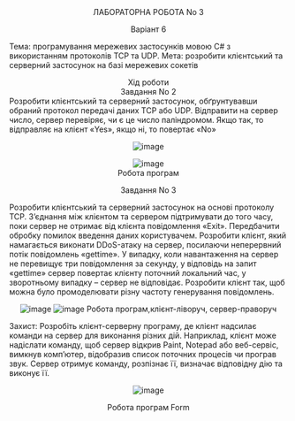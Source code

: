<div align="center">ЛАБОРАТОРНА РОБОТА No 3

Варіант 6</div>
Тема: програмування мережевих застосунків мовою C# з використанням протоколів TCP та UDP.
Мета: розробити клієнтський та серверний застосунок на базі мережевих сокетів

<div align="center">Хід роботи<br>
Завдання No 2</div>
Розробити клієнтський та серверний застосунок, обґрунтувавши обраний 
протокол передачі даних TCP або UDP.
Відправити на сервер число, сервер перевіряє, чи є це число паліндромом. Якщо 
так, то відправляє на клієнт «Yes», якщо ні, то повертає «No»

<div align="center">

![image](https://github.com/user-attachments/assets/216cfc18-e396-4732-a0c1-bbafacc64ce7)

![image](https://github.com/user-attachments/assets/a9594421-1286-4dfa-99d5-d8667f507192)<br>
Робота програм

Завдання No 3</div>

Розробити клієнтський та серверний застосунок на основі протоколу TCP. З’єднання між клієнтом та сервером підтримувати до того часу, поки сервер не отримає від клієнта повідомлення «Exit». Передбачити обробку помилок введення даних користувачем.
Розробити клієнт, який намагається виконати DDoS-атаку на сервер, посилаючи неперервний потік повідомлень «gettime». У випадку, коли навантаження на сервер не перевищує три повідомлення за секунду, у відповідь на запит «gettime» сервер повертає клієнту поточний локальний час, у зворотньому випадку – сервер не відповідає. Розробити клієнт так, щоб можна було промоделювати різну частоту генерування повідомлень.

<div align="center">
  
![image](https://github.com/user-attachments/assets/7c873f34-edd4-4509-918a-e2187648f356)
![image](https://github.com/user-attachments/assets/8d8cc5b0-0b30-49e5-babb-2670b73270e5)
Робота програм,клієнт-ліворуч, сервер-праворуч </div>

Захист: Розробіть клієнт-серверну програму, де клієнт надсилає команди на сервер для виконання різних дій. Наприклад, клієнт може надіслати команду, щоб сервер відкрив Paint, Notepad або веб-сервіс, вимкнув комп’ютер, відобразив список поточних процесів чи програв звук. Сервер отримує команду, розпізнає її, визначає відповідну дію та виконує її.
<div align="center">
  
![image](https://github.com/user-attachments/assets/b82b4821-6398-41ac-bf55-34e8ae76d7ab)

Робота програм Form</div>


